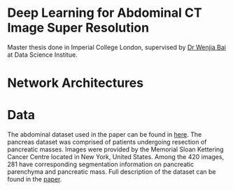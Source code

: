 # Deep Learning for Abdominal CT Image Super Resolution
Master thesis done in Imperial College London, supervised by [Dr Wenjia Bai](https://www.doc.ic.ac.uk/~wbai/web/) at Data Science Institue.

# Network Architectures



# Data
The abdominal dataset used in the paper can be found in [here](http://medicaldecathlon.com/). The pancreas dataset was comprised of patients undergoing resection of pancreatic masses. Images were provided by the Memorial Sloan Kettering Cancer Centre located in New York, United States. Among the 420 images, 281 have corresponding segmentation information on pancreatic parenchyma and pancreatic mass. Full description of the dataset can be found in the [paper](https://arxiv.org/pdf/1902.09063.pdf).

